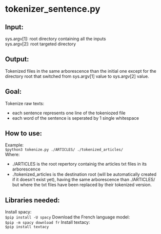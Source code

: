 # tokenizer_sentence.py 
## Input: 
sys.argv[1]: root directory containing all the inputs    
sys.argv[2]: root targeted directory     
## Output: 
Tokenized files in the same arborescence than the initial one except for the directory root that switched from sys.argv[1] value to sys.argv[2] value. 
## Goal: 
Tokenize raw texts:   
* each sentence represents one line of the tokeniozed file  
* each word of the sentence is seperated by 1 single whitespace  
## How to use:  
Example:    
`$python3 tokenize.py ./ARTICLES/ ./tokenized_articles/`  
Where:
* ./ARTICLES is the root repertory containig the articles txt files in its arborescence
* ./tokenized_articles is the destination root (will be automatically created if it doesn't exist yet), having the same arborescence than ./ARTICLES/ but where the txt files have been replaced by their tokenized version.      
## Libraries needed:
Install spacy:   
`$pip install -U spacy`
Download the French language model:   
`$pip -m spacy download fr`
Install textacy:      
`$pip install textacy`
